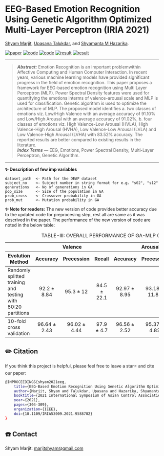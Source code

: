 # EEG-Based Emotion Recognition Using Genetic Algorithm Optimized Multi-Layer Perceptron (IRIA 2021)

[Shyam Marjit](shyammarjit.github.io), [Upasana Talukdar](https://www.iiitg.ac.in/faculty/upasana/), and [Shyamanta M Hazarika](https://www.iitg.ac.in/s.m.hazarika/).

[![paper](https://img.shields.io/badge/IEEE-Paper-<COLOR>.svg)](https://ieeexplore.ieee.org/abstract/document/9588702)
[![code](https://img.shields.io/badge/code-80:20-orange)](https://github.com/shyammarjit/EEG-Emotion-Recognition/blob/IRIA-2021/%5BS01%5D%20%5BGA-MLP%5D%20%5B80-20%5D.ipynb)
[![code](https://img.shields.io/badge/code-10--fold-orange)](https://github.com/shyammarjit/EEG-Emotion-Recognition/blob/IRIA-2021/%5BS01%5D%20%5BGA-MLP%5D%20%5B10-fold%5D.ipynb)
[![result](https://img.shields.io/badge/result-80:20-blue)](https://github.com/shyammarjit/EEG-Emotion-Recognition/blob/IRIA-2021/80-20%20GA-MLP%20results.md)
[![result](https://img.shields.io/badge/result-10--fold-blue)](https://github.com/shyammarjit/EEG-Emotion-Recognition/blob/IRIA-2021/10-fold%20GA-MLP%20results.md)
<hr />

> ***Abstract:*** Emotion Recognition is an important problemwithin Affective Computing and Human Computer Interaction. In recent years, various machine learning models have provided significant progress in the field of emotion recognition. This paper proposes a framework for EEG-based emotion recognition using Multi Layer Perceptron (MLP). Power Spectral Density features were used for quantifying the emotions interms of valence-arousal scale and MLP is used for classification. Genetic algorithm is used to optimize the architecture of MLP. The proposed model identifies a. two classes of emotions viz. Low/High Valence with an average accuracy of 91.10% and Low/High Arousal with an average accuracy of 91.02%, b. four classes of emotions viz. High Valence-Low Arousal (HVLA), High Valence-High Arousal (HVHA), Low Valence-Low Arousal (LVLA) and Low Valence-High Arousal (LVHA) with 83.52% accuracy. The reported results are better compared to existing results in the literature.<br/>
> ***Index Terms*** — EEG, Emotions, Power Spectral Density, Multi-Layer Perceptron, Genetic Algorithm.
<hr />

**✨ Description of few imp variables**
```
dataset_path  <- Path for the DEAP dataset
subject_no    <- Subject number in string format for e.g. "s02", "s12"
generations   <- No of generations in GA
pop_size      <- Size of the population in GA
prob_cross    <- Crossover probability in GA
prob_mut      <- Mutation probability in GA
```

**✨ Note for readers:**
The new version of code provides better accuracy due to the updated code for preprocesing step, rest all are same as it was descrived in the paper. The performance of the new version of code are noted in the below table:<br/>
<div class="block-language-tx"><table>
<caption id="prototypetable">TABLE-III: OVERALL PERFORMANCE OF GA-MLP CLASSIFIER (please refer paper)</caption>
<thead>
<tr>
<th></th>
<th style="text-align:center" colspan="3">Valence</th>
<th style="text-align:center" colspan="3">Arousal</th>
<th style="text-align:center" colspan="3">4-Types of emotions</th>
</tr>
<tr>
<th>Evolution Method</th>
<th style="text-align:center">Accuracy</th>
<th style="text-align:right">Precession</th>
<th style="text-align:right">Recall</th>
<th style="text-align:center">Accuracy</th>
<th style="text-align:right">Precession</th>
<th style="text-align:right">Recall</th>
<th style="text-align:center">Accuracy</th>
<th style="text-align:right">Precession</th>
<th style="text-align:right">Recall</th>
    </tr>
    </thead>
    <tbody>
    <tr>
    <td>Randomly splitted training and <br/> testing with 80:20 partitions</td>
    <td style="text-align:center">92.2 &plusmn 8.84
    <td style="text-align:center">95.3 &plusmn 12
    <td style="text-align:center">84.5 &plusmn 22.1
    <td style="text-align:center">92.97 &plusmn 8.95
    <td style="text-align:center">93.18 &plusmn 11.82
    <td style="text-align:center">91.4 &plusmn 17.1
    <td style="text-align:center">85.94 &plusmn 13.75
    <td style="text-align:center">88.58 &plusmn 12.43
    <td style="text-align:center">85.94 &plusmn 13.75
</tr>
    </tbody>
    <tbody>
    <tr>
<td>10-fold cross validation</td>
    <td style="text-align:center">96.64 &plusmn 2.43
    <td style="text-align:center">96.02 &plusmn 4.44
    <td style="text-align:center">97.9 &plusmn 4.7
    <td style="text-align:center">96.56 &plusmn 2.52
    <td style="text-align:center">95.37 &plusmn 4.82
    <td style="text-align:center">97.2 &plusmn 5.5
    <td style="text-align:center">93.28 &plusmn 2.87
    <td style="text-align:center">90.76 &plusmn 4.43
    <td style="text-align:center">93.28 &plusmn 2.87
</tr>
</tbody>
</table>
</div>

## ✏️ Citation
If you think this project is helpful, please feel free to leave a star⭐️ and cite our paper:

```bash
@INPROCEEDINGS{shyam2021eeg,
    title={EEG-Based Emotion Recognition Using Genetic Algorithm Optimized Multi-Layer Perceptron},
    author={Marjit, Shyam and Talukdar, Upasana and Hazarika, Shyamanta M},
    booktitle={2021 International Symposium of Asian Control Association on Intelligent Robotics and Industrial Automation (IRIA)},
    year={2021},
    pages={304-309},
    organization={IEEE},
    doi={10.1109/IRIA53009.2021.9588702}
}
```
## ☎️ Contact

Shyam Marjit: marjitshyam@gmail.com
